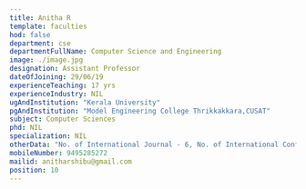 ```yaml
---
title: Anitha R
template: faculties
hod: false
department: cse
departmentFullName: Computer Science and Engineering
image: ./image.jpg
designation: Assistant Professor
dateOfJoining: 29/06/19
experienceTeaching: 17 yrs
experienceIndustry: NIL
ugAndInstitution: "Kerala University"
pgAndInstitution: "Model Engineering College Thrikkakkara,CUSAT"
subject: Computer Sciences
phd: NIL
specialization: NIL
otherData: "No. of International Journal - 6, No. of International Conferences - 3,"
mobileNumber: 9495285272
mailid: anitharshibu@gmail.com
position: 10
---
```

